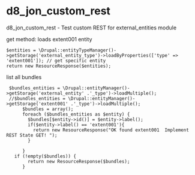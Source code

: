 # d8_jon_custom_rest
d8_jon_custom_rest  - Test custom REST for external_entities module



get method:
loads extent001 entity
```
$entities = \Drupal::entityTypeManager()->getStorage('external_entity_type')->loadByProperties(['type' => 'extent001']); // get specific entity
return new ResourceResponse($entities);
````


list all bundles 
```
 $bundles_entities = \Drupal::entityManager()->getStorage('external_entity' .'_type')->loadMultiple();
 //$bundles_entities = \Drupal::entityManager()->getStorage('extent001' .'_type')->loadMultiple();
      $bundles = array();
      foreach ($bundles_entities as $entity) {
        $bundles[$entity->id()] = $entity->label();
        if($entity->label() == 'extent001'){
          return new ResourceResponse("OK found extent001  Implement REST State GET! ");
        }

      }
   if (!empty($bundles)) {
        return new ResourceResponse($bundles);
      }    
```